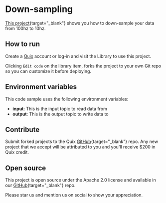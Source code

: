 # Down-sampling

[This project](https://github.com/quixio/quix-library/tree/main/python/transformations/DownSampling){target="_blank"} shows you how to down-sample your data from 100hz to 10hz.

## How to run

Create a [Quix](https://portal.platform.quix.ai/self-sign-up?xlink=github) account or log-in and visit the Library to use this project.

Clicking `Edit code` on the library item, forks the project to your own Git repo so you can customize it before deploying.

## Environment variables

This code sample uses the following environment variables:

- **input**: This is the input topic to read data from
- **output**: This is the output topic to write data to

## Contribute

Submit forked projects to the Quix [GitHub](https://github.com/quixio/quix-library){target="_blank"} repo. Any new project that we accept will be attributed to you and you'll receive $200 in Quix credit.

## Open source

This project is open source under the Apache 2.0 license and available in our [GitHub](https://github.com/quixio/quix-library){target="_blank"} repo.

Please star us and mention us on social to show your appreciation.

